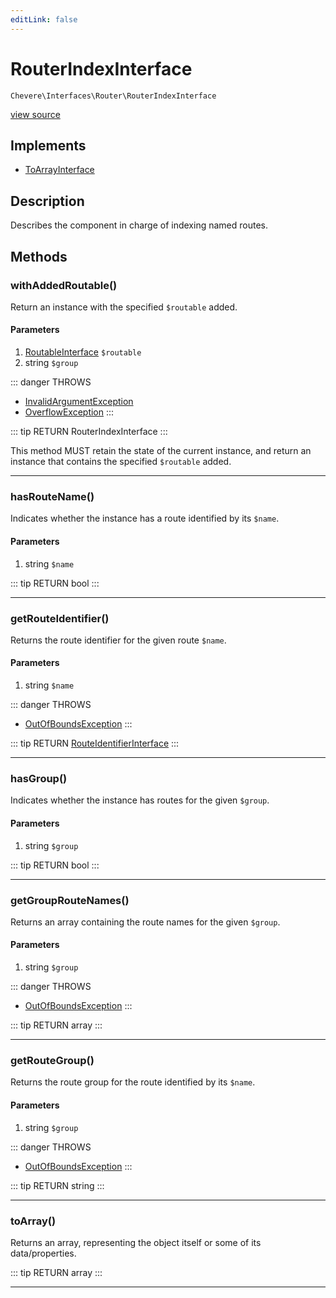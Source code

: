 ```yaml
---
editLink: false
---
```


# RouterIndexInterface

`Chevere\Interfaces\Router\RouterIndexInterface`

[view source](https://github.com/chevere/chevere/blob/master/interfaces/Router/RouterIndexInterface.php)

## Implements

- [ToArrayInterface](../To/ToArrayInterface.md)

## Description

Describes the component in charge of indexing named routes.

## Methods

### withAddedRoutable()

Return an instance with the specified `$routable` added.

#### Parameters

1. [RoutableInterface](./RoutableInterface.md) `$routable`
2. string `$group`

::: danger THROWS
- [InvalidArgumentException](../../Exceptions/Core/InvalidArgumentException.md)
- [OverflowException](../../Exceptions/Core/OverflowException.md)
:::

::: tip RETURN
RouterIndexInterface
:::

This method MUST retain the state of the current instance, and return
an instance that contains the specified `$routable` added.

---

### hasRouteName()

Indicates whether the instance has a route identified by its `$name`.

#### Parameters

1. string `$name`

::: tip RETURN
bool
:::

---

### getRouteIdentifier()

Returns the route identifier for the given route `$name`.

#### Parameters

1. string `$name`

::: danger THROWS
- [OutOfBoundsException](../../Exceptions/Core/OutOfBoundsException.md)
:::

::: tip RETURN
[RouteIdentifierInterface](./RouteIdentifierInterface.md)
:::

---

### hasGroup()

Indicates whether the instance has routes for the given `$group`.

#### Parameters

1. string `$group`

::: tip RETURN
bool
:::

---

### getGroupRouteNames()

Returns an array containing the route names for the given `$group`.

#### Parameters

1. string `$group`

::: danger THROWS
- [OutOfBoundsException](../../Exceptions/Core/OutOfBoundsException.md)
:::

::: tip RETURN
array
:::

---

### getRouteGroup()

Returns the route group for the route identified by its `$name`.

#### Parameters

1. string `$group`

::: danger THROWS
- [OutOfBoundsException](../../Exceptions/Core/OutOfBoundsException.md)
:::

::: tip RETURN
string
:::

---

### toArray()

Returns an array, representing the object itself or some of its data/properties.

::: tip RETURN
array
:::

---
